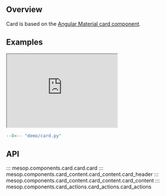 ## Overview

Card is based on the [Angular Material card component](https://material.angular.io/components/card/overview).

## Examples

<iframe class="component-demo" src="https://google.github.io/mesop/demo/?demo=card" style="height: 200px"></iframe>

```python
--8<-- "demo/card.py"
```

## API

::: mesop.components.card.card.card
::: mesop.components.card_content.card_content.card_header
::: mesop.components.card_content.card_content.card_content
::: mesop.components.card_actions.card_actions.card_actions
